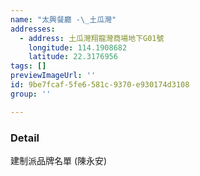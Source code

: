 ```yaml
---
name: "太興餐廳 -\_土瓜灣"
addresses:
  - address: 土瓜灣翔龍灣商場地下G01號
    longitude: 114.1908682
    latitude: 22.3176956
tags: []
previewImageUrl: ''
id: 9be7fcaf-5fe6-581c-9370-e930174d3108
group: ''

---
```

### Detail
建制派品牌名單 (陳永安)

